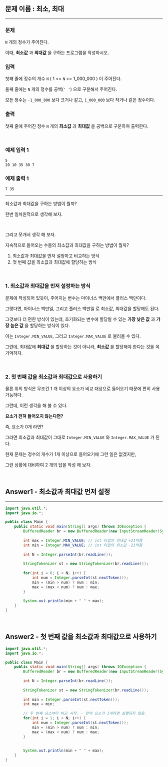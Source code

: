 ## 문제 이름 : 최소, 최대 

---

### 문제

`N` 개의 정수가 주어진다. 

이때, **최소값** 과 **최대값** 을 구하는 프로그램을 작성하시오.

### 입력

첫째 줄에 정수의 개수 `N` ( 1 <= `N` <= 1_000_000 ) 이 주어진다.

둘째 줄에는 `N` 개의 정수를 공백(`' '`) 으로 구분해서 주어진다.

모든 정수는 `-1_000_000` 보다 크거나 같고, `1_000_000` 보다 작거나 같은 정수이다.

### 출력

첫째 줄에 주어진 정수 `N` 개의 **최소값** 과 **최대값** 을 공백으로 구분하여 출력한다.

<br/>

### 예제 입력 1

```text
5
20 10 35 30 7
```

### 예제 출력 1

```text
7 35
```

---

최소값과 최대값을 구하는 방법이 뭘까?

한번 일차원적으로 생각해 보자.

<br/>

그리고 쪼개서 생각 해 보자.

지속적으로 들어오는 수들의 최소값과 최대값을 구하는 방법이 뭘까?

1. 최소값과 최대값을 먼저 설정하고 비교하는 방식
2. 첫 번째 값을 최소값과 최대값에 할당하는 방식 

<br/>

### 1. 최소값과 최대값을 먼저 설정하는 방식

문제에 작성되어 있듯이, 주어지는 변수는 마이너스 백만에서 플러스 백만이다.

그렇다면, 마이너스 백만일, 그리고 플러스 백만일 로 최소값, 최대값을 할당해도 된다.

그것보다 더 편한 방식이 있는데, 초기화되는 변수에 할당될 수 있는 **가장 낮은 값** 과 **가장 높은 값** 을 할당하는 방식이 있다.

이는 `Integer.MIN_VALUE`, 그리고 `Integer.MAX_VALUE` 로 불러올 수 있다.

그런데, 최대값에 **최대값** 을 할당하는 것이 아니라, **최소값** 을 할당해야 한다는 것을 꼭 기억하자.



<br/>

### 2. 첫 번째 값을 최소값과 최대값으로 사용하기

물론 위의 방식은 무조건 1 개 이상의 요소가 비교 대상으로 들어오기 때문에 편히 사용 가능하다.

그런데, 이런 생각을 해 볼 수 있다.

**요소가 전혀 들어오지 않는다면?**

즉, 요소가 0개 라면?

그러면 최소값과 최대값이 그대로 `Integer.MIN_VALUE` 와 `Integer.MAX_VALUE` 가 된다.

현재 문제는 정수의 개수가 1개 이상으로 들어오기에 그런 일은 없겠지만, 

그런 상황에 대비하여 2 개의 답을 작성 해 보자.

<br/>

## Answer1 - 최소값과 최대값 먼저 설정

---

```java
import java.util.*;
import java.io.*;

public class Main {
    public static void main(String[] args) throws IOException {
        BufferedReader br = new BufferedReader(new InputStreamReader(System.in));
        
        int max = Integer.MIN_VALUE; // int 타입의 최대값 +21억쯤 
        int min = Integer.MAX_VALUE; // int 타입의 최소값 -21억쯤
        
        int N = Integer.parseInt(br.readLine());
        
        StringTokenizer st = new StringTokenizer(br.readLine());
        
        for(int i = 0; i < N; i++) {
            int num = Integer.parseInt(st.nextToken());
            min = (min > num) ? num : min;
            max = (max < num) ? num : max;
        }
        
        System.out.println(min + " " + max);
    }
}
```

<br/>

## Answer2 - 첫 번째 값을 최소값과 최대값으로 사용하기

```java
import java.util.*;
import java.io.*;

public class Main {
    public static void main(String[] args) throws IOException {
        BufferedReader br = new BufferedReader(new InputStreamReader(System.in));
        
        int N = Integer.parseInt(br.readLine());
        
        StringTokenizer st = new StringTokenizer(br.readLine());
        
        int min = Integer.parseInt(st.nextToken());
        int max = min;
        
        // 두 번째 요소부터 비교 시작. - 만약 요소가 1개라면 실행되지 않음.
        for(int i = 1; i < N; i++) {
            int num = Integer.parseInt(st.nextToken());
            min = (min > num) ? num : min;
            max = (max < num) ? num : max;
        }
        
        
        System.out.println(min + " " + max);
    }
}
```
